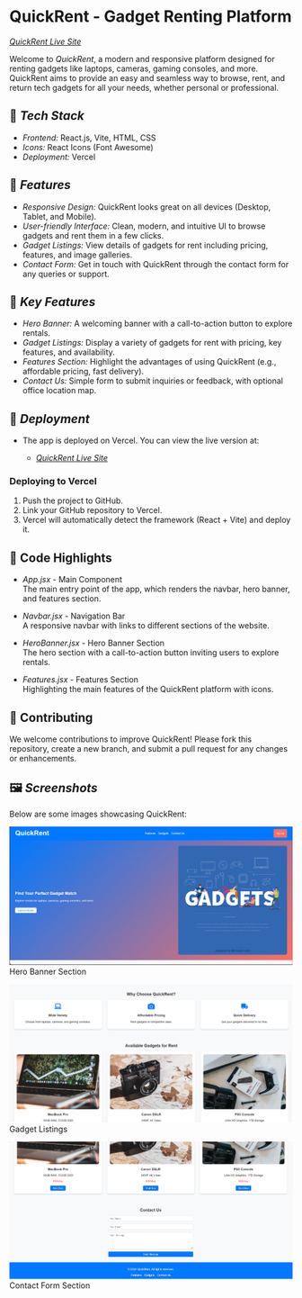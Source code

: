 # QuickRent - Gadget Renting Platform 

[*QuickRent Live Site*](https://quickrent-frontend.vercel.app/)

Welcome to *QuickRent*, a modern and responsive platform designed for renting gadgets like laptops, cameras, gaming consoles, and more. QuickRent aims to provide an easy and seamless way to browse, rent, and return tech gadgets for all your needs, whether personal or professional.

## 🚀 *Tech Stack*

- *Frontend:* React.js, Vite, HTML, CSS
- *Icons:* React Icons (Font Awesome)
- *Deployment:* Vercel

## 🌟 *Features*

- *Responsive Design:* QuickRent looks great on all devices (Desktop, Tablet, and Mobile).
- *User-friendly Interface:* Clean, modern, and intuitive UI to browse gadgets and rent them in a few clicks.
- *Gadget Listings:* View details of gadgets for rent including pricing, features, and image galleries.
- *Contact Form:* Get in touch with QuickRent through the contact form for any queries or support.

## 🎯 *Key Features*

- *Hero Banner:* A welcoming banner with a call-to-action button to explore rentals.
- *Gadget Listings:* Display a variety of gadgets for rent with pricing, key features, and availability.
- *Features Section:* Highlight the advantages of using QuickRent (e.g., affordable pricing, fast delivery).
- *Contact Us:* Simple form to submit inquiries or feedback, with optional office location map.

## 🚀 *Deployment*

- The app is deployed on Vercel. You can view the live version at:

  - [*QuickRent Live Site*](https://quickrent-frontend.vercel.app/)

### Deploying to Vercel

1. Push the project to GitHub.
2. Link your GitHub repository to Vercel.
3. Vercel will automatically detect the framework (React + Vite) and deploy it.

## 📝 Code Highlights

- *App.jsx* - Main Component  
  The main entry point of the app, which renders the navbar, hero banner, and features section.

- *Navbar.jsx* - Navigation Bar  
  A responsive navbar with links to different sections of the website.

- *HeroBanner.jsx* - Hero Banner Section  
  The hero section with a call-to-action button inviting users to explore rentals.

- *Features.jsx* - Features Section  
  Highlighting the main features of the QuickRent platform with icons.

## 🌱 Contributing

We welcome contributions to improve QuickRent! Please fork this repository, create a new branch, and submit a pull request for any changes or enhancements.

## 🖼 *Screenshots*

Below are some images showcasing QuickRent:

![Hero Banner](https://github.com/Candoo777/Quickrent_Frontend/blob/95283dc24b219ffb313b0aed08a3afe8e71d24e2/Screenshot%202024-12-15%20203117.png)
Hero Banner Section

![Gadget Listings](https://github.com/Candoo777/Quickrent_Frontend/blob/95283dc24b219ffb313b0aed08a3afe8e71d24e2/Screenshot%202024-12-15%20203150.png)
Gadget Listings

![Contact Form](https://github.com/Candoo777/Quickrent_Frontend/blob/95283dc24b219ffb313b0aed08a3afe8e71d24e2/Screenshot%202024-12-15%20203209.png)
Contact Form Section
